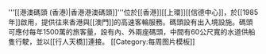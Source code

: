 '''[[港澳碼頭 (香港)|香港港澳碼頭]]'''位於[[香港]][[上環]][[信德中心]]，於[[1985年]]啟用，提供往來香港與[[澳門]]的高速客輪服務。碼頭設有出入境設施。碼頭可應付每年1500萬的旅客量，設有內、外兩座碼頭，中間有60公尺寬的水道供船隻行駛，並以[[行人天橋]]連接。
<noinclude>[[Category:每周图片模板]]</noinclude>
